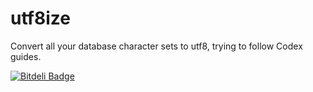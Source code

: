 utf8ize
=======

Convert all your database character sets to utf8, trying to follow Codex guides.


[![Bitdeli Badge](https://d2weczhvl823v0.cloudfront.net/Marius786/utf8ize/trend.png)](https://bitdeli.com/free "Bitdeli Badge")

